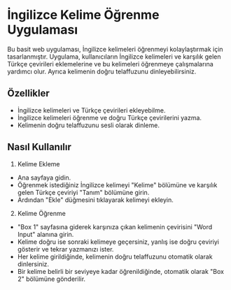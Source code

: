 # İngilizce Kelime Öğrenme Uygulaması

Bu basit web uygulaması, İngilizce kelimeleri öğrenmeyi kolaylaştırmak için tasarlanmıştır. Uygulama, kullanıcıların İngilizce kelimeleri ve karşılık gelen Türkçe çevirileri eklemelerine ve bu kelimeleri öğrenmeye çalışmalarına yardımcı olur. Ayrıca kelimenin doğru telaffuzunu dinleyebilirsiniz.

## Özellikler

-   İngilizce kelimeleri ve Türkçe çevirileri ekleyebilme.
-   İngilizce kelimeleri öğrenme ve doğru Türkçe çevirilerini yazma.
-   Kelimenin doğru telaffuzunu sesli olarak dinleme.

## Nasıl Kullanılır

1. Kelime Ekleme

-   Ana sayfaya gidin.
-   Öğrenmek istediğiniz İngilizce kelimeyi "Kelime" bölümüne ve karşılık gelen Türkçe çeviriyi "Tanım" bölümüne girin.
-   Ardından "Ekle" düğmesini tıklayarak kelimeyi ekleyin.

2. Kelime Öğrenme

-   "Box 1" sayfasına giderek karşınıza çıkan kelimenin çevirisini "Word Input" alanına girin.
-   Kelime doğru ise sonraki kelimeye geçersiniz, yanlış ise doğru çeviriyi gösterir ve tekrar yazmanızı ister.
-   Her kelime girildiğinde, kelimenin doğru telaffuzunu otomatik olarak dinlersiniz.
-   Bir kelime belirli bir seviyeye kadar öğrenildiğinde, otomatik olarak "Box 2" bölümüne gönderilir.
